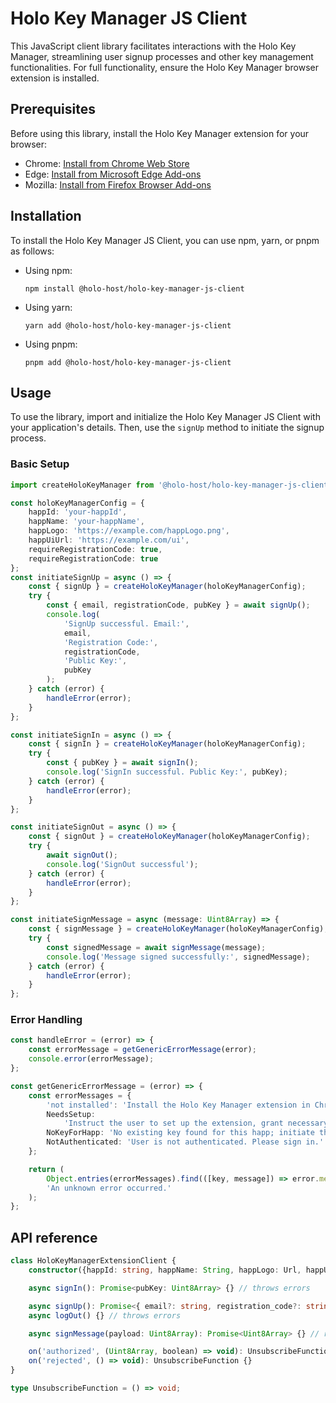 # Holo Key Manager JS Client

This JavaScript client library facilitates interactions with the Holo Key Manager, streamlining user signup processes and other key management functionalities. For full functionality, ensure the Holo Key Manager browser extension is installed.

## Prerequisites

Before using this library, install the Holo Key Manager extension for your browser:

- Chrome: [Install from Chrome Web Store](https://chrome.google.com/webstore/detail/holo-key-manager/eggfhkdnfdhdpmkfpihjjbnncgmhihce)
- Edge: [Install from Microsoft Edge Add-ons](https://microsoftedge.microsoft.com/addons/detail/jfecdgefjljjfcflgbhgfkbeofjenceh)
- Mozilla: [Install from Firefox Browser Add-ons](https://addons.mozilla.org/en-US/firefox/addon/holo-key-manager/)

## Installation

To install the Holo Key Manager JS Client, you can use npm, yarn, or pnpm as follows:

- Using npm:

  ```
  npm install @holo-host/holo-key-manager-js-client
  ```

- Using yarn:

  ```
  yarn add @holo-host/holo-key-manager-js-client
  ```

- Using pnpm:
  ```
  pnpm add @holo-host/holo-key-manager-js-client
  ```

## Usage

To use the library, import and initialize the Holo Key Manager JS Client with your application's details. Then, use the `signUp` method to initiate the signup process.

### Basic Setup

```typescript
import createHoloKeyManager from '@holo-host/holo-key-manager-js-client';

const holoKeyManagerConfig = {
	happId: 'your-happId',
	happName: 'your-happName',
	happLogo: 'https://example.com/happLogo.png',
	happUiUrl: 'https://example.com/ui',
	requireRegistrationCode: true,
	requireRegistrationCode: true
};
const initiateSignUp = async () => {
	const { signUp } = createHoloKeyManager(holoKeyManagerConfig);
	try {
		const { email, registrationCode, pubKey } = await signUp();
		console.log(
			'SignUp successful. Email:',
			email,
			'Registration Code:',
			registrationCode,
			'Public Key:',
			pubKey
		);
	} catch (error) {
		handleError(error);
	}
};

const initiateSignIn = async () => {
	const { signIn } = createHoloKeyManager(holoKeyManagerConfig);
	try {
		const { pubKey } = await signIn();
		console.log('SignIn successful. Public Key:', pubKey);
	} catch (error) {
		handleError(error);
	}
};

const initiateSignOut = async () => {
	const { signOut } = createHoloKeyManager(holoKeyManagerConfig);
	try {
		await signOut();
		console.log('SignOut successful');
	} catch (error) {
		handleError(error);
	}
};

const initiateSignMessage = async (message: Uint8Array) => {
	const { signMessage } = createHoloKeyManager(holoKeyManagerConfig);
	try {
		const signedMessage = await signMessage(message);
		console.log('Message signed successfully:', signedMessage);
	} catch (error) {
		handleError(error);
	}
};
```

### Error Handling

```typescript
const handleError = (error) => {
	const errorMessage = getGenericErrorMessage(error);
	console.error(errorMessage);
};

const getGenericErrorMessage = (error) => {
	const errorMessages = {
		'not installed': 'Install the Holo Key Manager extension in Chrome/Edge to proceed.',
		NeedsSetup:
			'Instruct the user to set up the extension, grant necessary permissions, and then reload the page.',
		NoKeyForHapp: 'No existing key found for this happ; initiate the signup flow.',
		NotAuthenticated: 'User is not authenticated. Please sign in.'
	};

	return (
		Object.entries(errorMessages).find(([key, message]) => error.message.includes(key))?.[1] ||
		'An unknown error occurred.'
	);
};
```

## API reference

```typescript
class HoloKeyManagerExtensionClient {
    constructor({happId: string, happName: String, happLogo: Url, happUiUrl: Url, requireRegistrationCode: boolean, requireEmail:boolean})

    async signIn(): Promise<pubKey: Uint8Array> {} // throws errors

    async signUp(): Promise<{ email?: string, registration_code?: string, pubkey: Uint8Array }> {} // returns Promise of email and registration code if required in constructor, throws errors
    async logOut() {} // throws errors

    async signMessage(payload: Uint8Array): Promise<Uint8Array> {} // returns Promise of signature, throws errors

    on('authorized', (Uint8Array, boolean) => void): UnsubscribeFunction {}
    on('rejected', () => void): UnsubscribeFunction {}
}

type UnsubscribeFunction = () => void;
```
